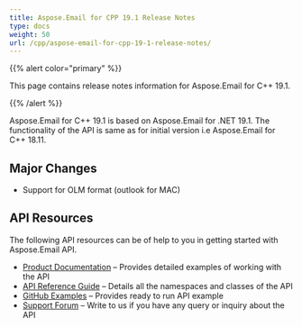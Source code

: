 ```yaml
---
title: Aspose.Email for CPP 19.1 Release Notes
type: docs
weight: 50
url: /cpp/aspose-email-for-cpp-19-1-release-notes/
---
```


{{% alert color="primary" %}} 

This page contains release notes information for Aspose.Email for C++ 19.1.

{{% /alert %}} 

Aspose.Email for C++ 19.1 is based on Aspose.Email for .NET 19.1. The functionality of the API is same as for initial version i.e Aspose.Email for C++ 18.11.
## **Major Changes**
- Support for OLM format (outlook for MAC)
## **API Resources**
The following API resources can be of help to you in getting started with Aspose.Email API.

- [Product Documentation](/email/cpp/home/) – Provides detailed examples of working with the API
- [API Reference Guide](https://www.aspose.com/api/cpp/email) – Details all the namespaces and classes of the API
- [GitHub Examples](https://github.com/aspose-email/Aspose.Email-for-C) – Provides ready to run API example
- [Support Forum](https://forum.aspose.com/c/email) – Write to us if you have any query or inquiry about the API
